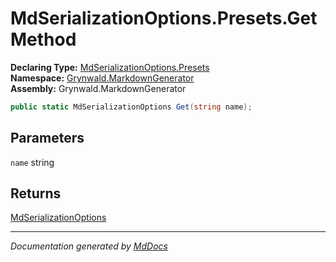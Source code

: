 ﻿<!--  
  <auto-generated>   
    The contents of this file were generated by a tool.  
    Changes to this file may be list if the file is regenerated  
  </auto-generated>   
-->

# MdSerializationOptions.Presets.Get Method

**Declaring Type:** [MdSerializationOptions.Presets](../index.md)  
**Namespace:** [Grynwald.MarkdownGenerator](../../../index.md)  
**Assembly:** Grynwald.MarkdownGenerator

```csharp
public static MdSerializationOptions Get(string name);
```

## Parameters

`name`  string

## Returns

[MdSerializationOptions](../../index.md)

___

*Documentation generated by [MdDocs](https://github.com/ap0llo/mddocs)*
